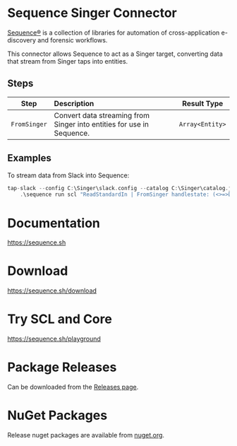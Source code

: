# Sequence Singer Connector

[Sequence®](https://sequence.sh) is a collection of libraries for
automation of cross-application e-discovery and forensic workflows.

This connector allows Sequence to act as a Singer target, converting data that
stream from Singer taps into entities.

## Steps

|     Step     | Description                                                           |   Result Type   |
| :----------: | :-------------------------------------------------------------------- | :-------------: |
| `FromSinger` | Convert data streaming from Singer into entities for use in Sequence. | `Array<Entity>` |

## Examples

To stream data from Slack into Sequence:

```scala
tap-slack --config C:\Singer\slack.config --catalog C:\Singer\catalog.json |
    .\sequence run scl "ReadStandardIn | FromSinger handlestate: (<>=>DoNothing) | Foreach (log <>['name'])"
```

# Documentation

https://sequence.sh

# Download

https://sequence.sh/download

# Try SCL and Core

https://sequence.sh/playground

# Package Releases

Can be downloaded from the [Releases page](https://gitlab.com/sequence/connectors/singer/-/releases).

# NuGet Packages

Release nuget packages are available from [nuget.org](https://www.nuget.org/profiles/Sequence).
